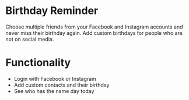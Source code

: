 # Birthday Reminder

Choose multiple friends from your Facebook and Instagram accounts and never miss their birthday again. Add custom birthdays for people who are not on social media.

# Functionality
* Login with Facebook or Instagram
* Add custom contacts and their birthday
* See who has the name day today
